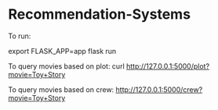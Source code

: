 # Recommendation-Systems

To run: 

export FLASK_APP=app
flask run


To query movies based on plot:
curl http://127.0.0.1:5000/plot?movie=Toy+Story

To query movies based on crew:
http://127.0.0.1:5000/crew?movie=Toy+Story
